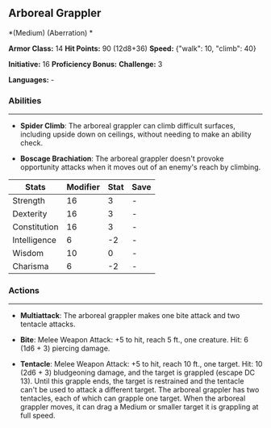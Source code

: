 ## Arboreal Grappler
*(Medium) (Aberration) *

**Armor Class:** 14
**Hit Points:** 90 (12d8+36)
**Speed:** {"walk": 10, "climb": 40}

**Initiative:** 16
**Proficiency Bonus:**
**Challenge:** 3

**Languages:** -

### Abilities
 --- 
- **Spider Climb**: The arboreal grappler can climb difficult surfaces, including upside down on ceilings, without needing to make an ability check.

- **Boscage Brachiation**: The arboreal grappler doesn't provoke opportunity attacks when it moves out of an enemy's reach by climbing.



| Stats | Modifier | Stat | Save
| ---- | ---- | ---- | ---- |
| Strength | 16 | 3 | - |
| Dexterity | 16 | 3 | - |
| Constitution | 16 | 3 | - |
| Intelligence | 6 | -2 | - |
| Wisdom | 10 | 0 | - |
| Charisma | 6 | -2 | - |

### Actions
 --- 
- **Multiattack**: The arboreal grappler makes one bite attack and two tentacle attacks.

- **Bite**: Melee Weapon Attack: +5 to hit, reach 5 ft., one creature. Hit: 6 (1d6 + 3) piercing damage.

- **Tentacle**: Melee Weapon Attack: +5 to hit, reach 10 ft., one target. Hit: 10 (2d6 + 3) bludgeoning damage, and the target is grappled (escape DC 13). Until this grapple ends, the target is restrained and the tentacle can't be used to attack a different target. The arboreal grappler has two tentacles, each of which can grapple one target. When the arboreal grappler moves, it can drag a Medium or smaller target it is grappling at full speed.

